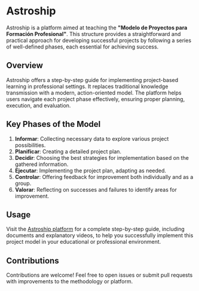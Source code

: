 # Astroship

Astroship is a platform aimed at teaching the **"Modelo de Proyectos para Formación Profesional"**. This structure provides a straightforward and practical approach for developing successful projects by following a series of well-defined phases, each essential for achieving success.

## Overview

Astroship offers a step-by-step guide for implementing project-based learning in professional settings. It replaces traditional knowledge transmission with a modern, action-oriented model. The platform helps users navigate each project phase effectively, ensuring proper planning, execution, and evaluation.

## Key Phases of the Model

1. **Informar**: Collecting necessary data to explore various project possibilities.
2. **Planificar**: Creating a detailed project plan.
3. **Decidir**: Choosing the best strategies for implementation based on the gathered information.
4. **Ejecutar**: Implementing the project plan, adapting as needed.
5. **Controlar**: Offering feedback for improvement both individually and as a group.
6. **Valorar**: Reflecting on successes and failures to identify areas for improvement.

## Usage

Visit the [Astroship platform](https://villarley.github.io/astroship/) for a complete step-by-step guide, including documents and explanatory videos, to help you successfully implement this project model in your educational or professional environment.

## Contributions

Contributions are welcome! Feel free to open issues or submit pull requests with improvements to the methodology or platform.

